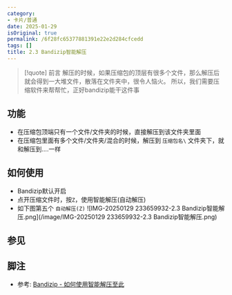 ```yaml
---
category:
- 卡片/普通
date: 2025-01-29
isOriginal: true
permalink: /6f28fc65377881391e22e2d284cfcedd
tags: []
title: 2.3 Bandizip智能解压
---
```

> [!quote] 前言
> 解压的时候，如果压缩包的顶层有很多个文件，那么解压后就会得到一大堆文件，散落在文件夹中，很令人恼火。
> 所以，我们需要压缩软件来帮帮忙，正好bandizip能干这件事

## 功能
- 在压缩包顶端只有一个文件/文件夹的时候，直接解压到该文件夹里面
- 在压缩包里面有多个文件/文件夹/混合的时候，解压到 `压缩包名\` 文件夹下，就和解压到....一样
## 如何使用
- Bandizip默认开启
- 点开压缩文件时，按`Z`，使用智能解压(自动解压)
- 如下图第五个 `自动解压(Z)`
![IMG-20250129 233659932-2.3 Bandizip智能解压.png](/image/IMG-20250129 233659932-2.3 Bandizip智能解压.png)

## 参见
## 脚注
- 参考: [Bandizip - 如何使用智能解压至此](https://www.bandisoft.com/bandizip/help/auto_dest/)
